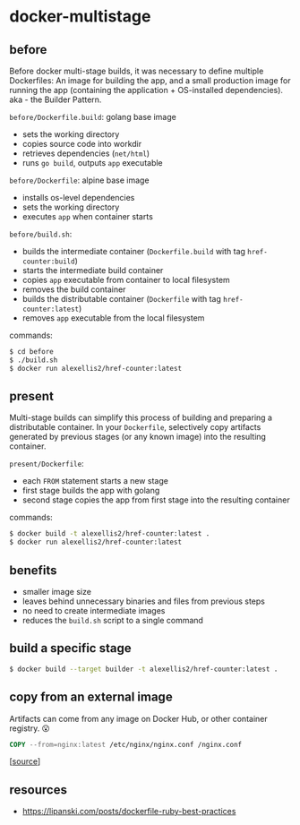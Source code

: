 # docker-multistage

## before

Before docker multi-stage builds, it was necessary to define multiple
Dockerfiles: An image for building the app, and a small production image for
running the app (containing the application + OS-installed dependencies).
aka - the Builder Pattern.

`before/Dockerfile.build`: golang base image

- sets the working directory
- copies source code into workdir
- retrieves dependencies (`net/html`)
- runs `go build`, outputs `app` executable

`before/Dockerfile`: alpine base image

- installs os-level dependencies
- sets the working directory
- executes `app` when container starts

`before/build.sh`:

- builds the intermediate container (`Dockerfile.build` with tag `href-counter:build`)
- starts the intermediate build container
- copies `app` executable from container to local filesystem
- removes the build container
- builds the distributable container (`Dockerfile` with tag `href-counter:latest`)
- removes `app` executable from the local filesystem

commands:

```bash
$ cd before
$ ./build.sh
$ docker run alexellis2/href-counter:latest
```

## present

Multi-stage builds can simplify this process of building and preparing a
distributable container. In your `Dockerfile`, selectively copy artifacts
generated by previous stages (or any known image) into the resulting container.

`present/Dockerfile`:

- each `FROM` statement starts a new stage
- first stage builds the app with golang
- second stage copies the app from first stage into the resulting container

commands:

```bash
$ docker build -t alexellis2/href-counter:latest .
$ docker run alexellis2/href-counter:latest
```

## benefits

- smaller image size
- leaves behind unnecessary binaries and files from previous steps
- no need to create intermediate images
- reduces the `build.sh` script to a single command

## build a specific stage

```bash
$ docker build --target builder -t alexellis2/href-counter:latest .
```

## copy from an external image

Artifacts can come from any image on Docker Hub, or other container registry. 😮

```Dockerfile
COPY --from=nginx:latest /etc/nginx/nginx.conf /nginx.conf
```

[[source](https://docs.docker.com/develop/develop-images/multistage-build/)]

## resources

- https://lipanski.com/posts/dockerfile-ruby-best-practices
